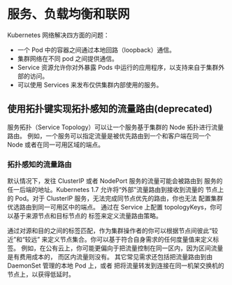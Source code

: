 # 服务、负载均衡和联网

Kubernetes 网络解决四方面的问题：

* 一个 Pod 中的容器之间通过本地回路（loopback）通信。
* 集群网络在不同 pod 之间提供通信。
* Service 资源允许你对外暴露 Pods 中运行的应用程序，以支持来自于集群外部的访问。
* 可以使用 Services 来发布仅供集群内部使用的服务。

## 使用拓扑键实现拓扑感知的流量路由(deprecated)

服务拓扑（Service Topology）可以让一个服务基于集群的 Node 拓扑进行流量路由。 例如，一个服务可以指定流量是被优先路由到一个和客户端在同一个 Node 或者在同一可用区域的端点。

### 拓扑感知的流量路由 

默认情况下，发往 ClusterIP 或者 NodePort 服务的流量可能会被路由到 服务的任一后端的地址。Kubernetes 1.7 允许将“外部”流量路由到接收到流量的 节点上的 Pod。对于 ClusterIP 服务，无法完成同节点优先的路由，你也无法 配置集群优选路由到同一可用区中的端点。 通过在 Service 上配置 topologyKeys，你可以基于来源节点和目标节点的 标签来定义流量路由策略。

通过对源和目的之间的标签匹配，作为集群操作者的你可以根据节点间彼此“较近”和“较远” 来定义节点集合。你可以基于符合自身需求的任何度量值来定义标签。 例如，在公有云上，你可能更偏向于把流量控制在同一区内，因为区间流量是有费用成本的， 而区内流量则没有。 其它常见需求还包括把流量路由到由 DaemonSet 管理的本地 Pod 上，或者 把将流量转发到连接在同一机架交换机的节点上，以获得低延时。

